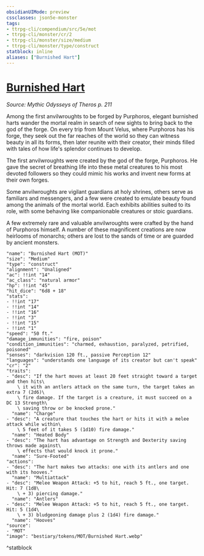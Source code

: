 ```yaml
---
obsidianUIMode: preview
cssclasses: json5e-monster
tags:
- ttrpg-cli/compendium/src/5e/mot
- ttrpg-cli/monster/cr/2
- ttrpg-cli/monster/size/medium
- ttrpg-cli/monster/type/construct
statblock: inline
aliases: ["Burnished Hart"]
---
```

# [Burnished Hart](3-Compendium\CLI\bestiary\construct/burnished-hart-mot.md)
*Source: Mythic Odysseys of Theros p. 211*  

Among the first anvilwroughts to be forged by Purphoros, elegant burnished harts wander the mortal realm in search of new sights to bring back to the god of the forge. On every trip from Mount Velus, where Purphoros has his forge, they seek out the far reaches of the world so they can witness beauty in all its forms, then later reunite with their creator, their minds filled with tales of how life's splendor continues to develop.

The first anvilwroughts were created by the god of the forge, Purphoros. He gave the secret of breathing life into these metal creatures to his most devoted followers so they could mimic his works and invent new forms at their own forges.

Some anvilwroughts are vigilant guardians at holy shrines, others serve as familiars and messengers, and a few were created to emulate beauty found among the animals of the mortal world. Each exhibits abilities suited to its role, with some behaving like companionable creatures or stoic guardians.

A few extremely rare and valuable anvilwroughts were crafted by the hand of Purphoros himself. A number of these magnificent creations are now heirlooms of monarchs; others are lost to the sands of time or are guarded by ancient monsters.

```statblock
"name": "Burnished Hart (MOT)"
"size": "Medium"
"type": "construct"
"alignment": "Unaligned"
"ac": !!int "14"
"ac_class": "natural armor"
"hp": !!int "45"
"hit_dice": "6d8 + 18"
"stats":
- !!int "17"
- !!int "14"
- !!int "16"
- !!int "3"
- !!int "15"
- !!int "1"
"speed": "50 ft."
"damage_immunities": "fire, poison"
"condition_immunities": "charmed, exhaustion, paralyzed, petrified, poisoned"
"senses": "darkvision 120 ft., passive Perception 12"
"languages": "understands one language of its creator but can't speak"
"cr": "2"
"traits":
- "desc": "If the hart moves at least 20 feet straight toward a target and then hits\
    \ it with an antlers attack on the same turn, the target takes an extra 7 (2d6)\
    \ fire damage. If the target is a creature, it must succeed on a DC 13 Strength\
    \ saving throw or be knocked prone."
  "name": "Charge"
- "desc": "A creature that touches the hart or hits it with a melee attack while within\
    \ 5 feet of it takes 5 (1d10) fire damage."
  "name": "Heated Body"
- "desc": "The hart has advantage on Strength and Dexterity saving throws made against\
    \ effects that would knock it prone."
  "name": "Sure-Footed"
"actions":
- "desc": "The hart makes two attacks: one with its antlers and one with its hooves."
  "name": "Multiattack"
- "desc": "Melee Weapon Attack: +5 to hit, reach 5 ft., one target. Hit: 7 (1d8\
    \ + 3) piercing damage."
  "name": "Antlers"
- "desc": "Melee Weapon Attack: +5 to hit, reach 5 ft., one target. Hit: 5 (1d4\
    \ + 3) bludgeoning damage plus 2 (1d4) fire damage."
  "name": "Hooves"
"source":
- "MOT"
"image": "bestiary/tokens/MOT/Burnished Hart.webp"
```
^statblock